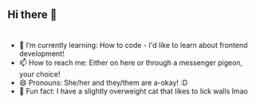 ## Hi there 👋

#
- 🌱 I’m currently learning: How to code - I'd like to learn about frontend development!
- 📫 How to reach me: Either on here or through a messenger pigeon, your choice!
- 😄 Pronouns: She/her and they/them are a-okay! :D
- 🌈 Fun fact: I have a slightly overweight cat that likes to lick walls lmao
